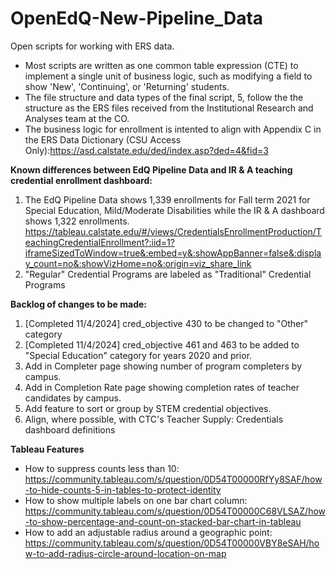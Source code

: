 # OpenEdQ-New-Pipeline_Data
Open scripts for working with ERS data.

- Most scripts are written as one common table expression (CTE) to implement a single unit of business logic, such as modifying a field to show 'New', 'Continuing', or 'Returning' students.
- The file structure and data types of the final script, 5, follow the the structure as the ERS files received from
the Institutional Research and Analyses team at the CO.
- The business logic for enrollment is intented to align with Appendix C in the ERS Data Dictionary (CSU Access Only):https://asd.calstate.edu/ded/index.asp?ded=4&fid=3  

**Known differences between EdQ Pipeline Data and IR & A teaching credential enrollment dashboard:**
1. The EdQ Pipeline Data shows 1,339 enrollments for Fall term 2021 for Special Education, Mild/Moderate Disabilities while the IR & A dashboard shows 1,322 enrollments. https://tableau.calstate.edu/#/views/CredentialsEnrollmentProduction/TeachingCredentialEnrollment?:iid=1?iframeSizedToWindow=true&:embed=y&:showAppBanner=false&:display_count=no&:showVizHome=no&:origin=viz_share_link
2. "Regular" Credential Programs are labeled as "Traditional" Credential Programs

**Backlog of changes to be made:**
1. [Completed 11/4/2024] cred_objective 430 to be changed to "Other" category
2. [Completed 11/4/2024] cred_objective 461 and 463 to be added to "Special Education" category for years 2020 and prior.
3. Add in Completer page showing number of program completers by campus.
4. Add in Completion Rate page showing completion rates of teacher candidates by campus.
5. Add feature to sort or group by STEM credential objectives.
6. Align, where possible, with CTC's Teacher Supply: Credentials dashboard definitions

**Tableau Features**
- How to suppress counts less than 10: https://community.tableau.com/s/question/0D54T00000RfYy8SAF/how-to-hide-counts-5-in-tables-to-protect-identity
- How to show multiple labels on one bar chart column: https://community.tableau.com/s/question/0D54T00000C68VLSAZ/how-to-show-percentage-and-count-on-stacked-bar-chart-in-tableau
- How to add an adjustable radius around a geographic point: https://community.tableau.com/s/question/0D54T00000VBY8eSAH/how-to-add-radius-circle-around-location-on-map
